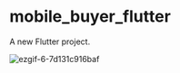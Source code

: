 # mobile_buyer_flutter

A new Flutter project.


![ezgif-6-7d131c916baf](https://user-images.githubusercontent.com/5154566/134212570-0d0300c1-df11-4a3c-a5eb-604b3015d591.gif)
